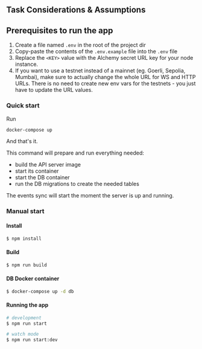 ## Task Considerations & Assumptions

## Prerequisites to run the app

1. Create a file named `.env` in the root of the project dir
2. Copy-paste the contents of the `.env.example` file into the `.env` file
3. Replace the `<KEY>` value with the Alchemy secret URL key for your node instance.
4. If you want to use a testnet instead of a mainnet (eg. Goerli, Sepolia, Mumbai), make sure to actually change the whole URL for WS and HTTP URLs. There is no need to create new env vars for the testnets - you just have to update the URL values.

### Quick start

Run
```bash
docker-compose up
```

And that's it.

This command will prepare and run everything needed:

* build the API server image
* start its container
* start the DB container
* run the DB migrations to create the needed tables

The events sync will start the moment the server is up and running.

### Manual start

#### Install

```bash
$ npm install
```

#### Build

```bash
$ npm run build
```

#### DB Docker container

```bash
$ docker-compose up -d db
```

#### Running the app

```bash
# development
$ npm run start

# watch mode
$ npm run start:dev
```

